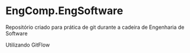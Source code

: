 # EngComp.EngSoftware
Repositório criado para prática de git durante a cadeira de Engenharia de Software

Utilizando GitFlow
